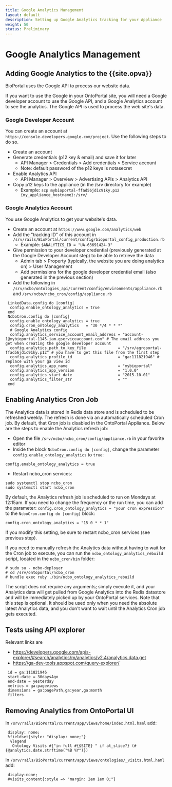 ```yaml
---
title: Google Analytics Management
layout: default
description: Setting up Google Analytics tracking for your Appliance
weight: 50
status: Preliminary
---
```


# Google Analytics Management

## Adding Google Analytics to the {{site.opva}}

BioPortal uses the Google API to process our website data. 

If you want to use the Google in your OntoPortal site,
you will need a Google developer account to use the Google API,
and a Google Analytics account to see the analytics.
The Google API is used to process the web site's data.

### Google Developer Account

You can create an account at `https://console.developers.google.com/project`.
Use the following steps to do so.

* Create an account
* Generate credentials (p12 key & email) and save it for later
  * API Manager > Credentials > Add credentials > Service account
  * Note: default password of the p12 keys is notasecret
* Enable Analytics API
  * API Manager > Overview > Advertising APIs > Analytics API
* Copy p12 keys to the appliance (in the /srv directory for example)
  * Example: `scp mybioportal-ffad56jdic91ky.p12 {my_appliance_hostname}:/srv/`

### Google Analytics Account

You use Google Analytics to get your website's data. 

* Create an account at `https://www.google.com/analytics/web`
* Add the "tracking ID" of this account in `/srv/rails/BioPortal/current/config/bioportal_config_production.rb`
  * Example: `$ANALYTICS_ID = "UA-63691424-3"`
* Give permission to your developer credential (previously generated at the Google Developer Account step) to be able to retrieve the data
  * Admin tab > Property (typically, the website you are doing analytics on) > User Management
  * Add permissions for the google developer credential email (also generated in the previous section)
* Add the following in `/srv/ncbo/ontologies_api/current/config/environments/appliance.rb` and `/srv/ncbo/ncbo_cron/config/appliance.rb`

```
 LinkedData.config do |config|
  config.enable_ontology_analytics = true
 end
 NcboCron.config do |config|
  config.enable_ontology_analytics = true
  config.cron_ontology_analytics   = "30 */4 * * *"
  # Google Analytics config
  config.analytics_service_account_email_address = "account-1@mybioportal-1145.iam.gserviceaccount.com" # The email address you get when creating the google developer account
  config.analytics_path_to_key_file              = "/srv/agroportal-ffad56jdic91ky.p12" # you have to get this file from the first step
  config.analytics_profile_id                    = "ga:111821946" # replace with your ga view id
  config.analytics_app_name                      = "mybioportal"
  config.analytics_app_version                   = "1.0.0"
  config.analytics_start_date                    = "2015-10-01"
  config.analytics_filter_str                    = ""
 end
 ```

## Enabling Analytics Cron Job

The Analytics data is stored in Redis data store and is scheduled to be refreshed weekly. The refresh is done via an automatically scheduled Cron job. By default, that Cron job is disabled in the OntoPortal Appliance. Below are the steps to enable the Analytics refresh job: 

* Open the file `/srv/ncbo/ncbo_cron/config/appliance.rb` in your favorite editor
* Inside the block `NcboCron.config do |config|`, change the parameter `config.enable_ontology_analytics` to `true`:
```
config.enable_ontology_analytics = true
```
* Restart ncbo_cron services:
```
sudo systemctl stop ncbo_cron
sudo systemctl start ncbo_cron
```
By default, the Analytics refresh job is scheduled to run on Mondays at 12:15am. If you need to change the frequency or the run time, you can add the parameter: `config.cron_ontology_analytics = "your cron expression"` to the `NcboCron.config do |config|` block:
```
config.cron_ontology_analytics = "15 0 * * 1"
```

If you modify this setting, be sure to restart ncbo_cron services (see previous step).

If you need to manually refresh the Analytics data without having to wait for the Cron job to execute, you can run the `ncbo_ontology_analytics_rebuild` script, located in the `ncbo_cron/bin` folder:
```
# sudo su - ncbo-deployer
# cd /srv/ontoportal/ncbo_cron
# bundle exec ruby ./bin/ncbo_ontology_analytics_rebuild
```

The script does not require any arguments; simply execute it, and your Analytics data will get pulled from Google Analytics into the Redis datastore and will be immediately picked up by your OntoPortal services. Note that this step is optional. It should be used only when you need the absolute latest Analytics data, and you don't want to wait until the Analytics Cron job gets executed.

## Tests using API explorer

Relevant links are
* https://developers.google.com/apis-explorer/#search/analytics/m/analytics/v2.4/analytics.data.get
* https://ga-dev-tools.appspot.com/query-explorer/

```
 id = ga:111821946
 start-date = 30daysAgo
 end-date = yesterday
 metrics = ga:pageviews
 dimensions = ga:pagePath,ga:year,ga:month
 filters
```

## Removing Analytics from OntoPortal UI

In `/srv/rails/BioPortal/current/app/views/home/index.html.haml` add:

```
 display: none;
 %fieldset{style: "display: none;"}
  %legend
   Ontology Visits #{"in full #{$SITE} " if at_slice?} (#{@analytics.date.strftime("%B %Y")})
```

In `/srv/rails/BioPortal/current/app/views/ontologies/_visits.html.haml` add:

```
 display:none;
 #visits_content{:style => "margin: 2em 1em 0;"}
 ```
